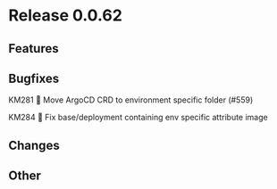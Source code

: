 # Release 0.0.62

## Features

## Bugfixes
KM281 🐛 Move ArgoCD CRD to environment specific folder (#559)

KM284 🐛 Fix base/deployment containing env specific attribute image

## Changes

## Other
